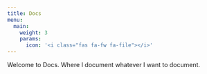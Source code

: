 ```yaml
---
title: Docs
menu:
  main:
    weight: 3
    params:
      icon: '<i class="fas fa-fw fa-file"></i>'
---
```



<!-- The example of Docs layout. -->

Welcome to Docs. Where I document whatever I want to document.